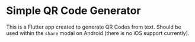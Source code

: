# Simple QR Code Generator

This is a Flutter app created to generate QR Codes from text. Should be used within the `share` modal on Android (there is no iOS support currently).
